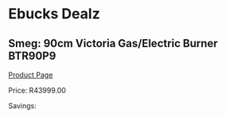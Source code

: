 
# Ebucks Dealz
## Smeg: 90cm Victoria Gas/Electric Burner BTR90P9
[Product Page](https://www.ebucks.com/web/shop/productSelected.do?prodId=1173110176&catId=1196429345)

Price: R43999.00

Savings: 


	